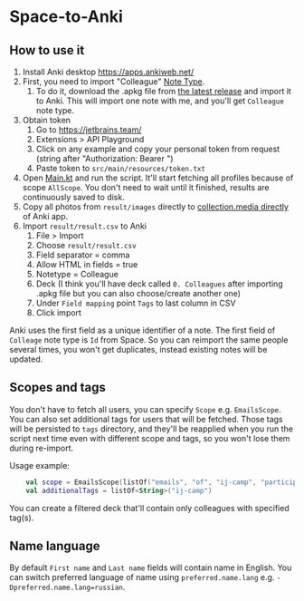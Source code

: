 # Space-to-Anki

## How to use it

1. Install Anki desktop https://apps.ankiweb.net/
1. First, you need to import "Colleague" [Note Type](https://docs.ankiweb.net/getting-started.html#note-types).
   1. To do it, download the .apkg file from [the latest release](https://github.com/kornilova203/space-to-anki/releases) and import it to Anki. This will import one note with me, and you'll get `Colleague` note type.
1. Obtain token
   1. Go to https://jetbrains.team/
   1. Extensions > API Playground
   1. Click on any example and copy your personal token from request (string after "Authorization: Bearer ")
   1. Paste token to `src/main/resources/token.txt`
1. Open [Main.kt](src/main/kotlin/kornilova/Main.kt) and run the script. It'll start fetching all profiles because of scope `AllScope`. You don't need to wait until it finished, results are continuously saved to disk.
1. Copy all photos from `result/images` directly to [collection.media directly](https://docs.ankiweb.net/files.html#file-locations) of Anki app.
1. Import `result/result.csv` to Anki
   1. File > Import
   1. Choose `result/result.csv`
   1. Field separator = comma
   1. Allow HTML in fields = true
   1. Notetype = Colleague
   1. Deck (I think you'll have deck called `0. Colleagues` after importing .apkg file but you can also choose/create another one)
   1. Under `Field mapping` point `Tags` to last column in CSV
   1. Click import

Anki uses the first field as a unique identifier of a note.
The first field of `Colleage` note type is `Id` from Space.
So you can reimport the same people several times, you won't get duplicates, instead existing notes will be updated.

## Scopes and tags
You don't have to fetch all users, you can specify `Scope` e.g. `EmailsScope`.
You can also set additional tags for users that will be fetched.
Those tags will be persisted to `tags` directory, and they'll be reapplied when you run the script next time even with different scope and tags, so you won't lose them during re-import. 

Usage example:
```kotlin
    val scope = EmailsScope(listOf("emails", "of", "ij-camp", "participants"))
    val additionalTags = listOf<String>("ij-camp")
```

You can create a filtered deck that'll contain only colleagues with specified tag(s).

## Name language

By default `First name` and `Last name` fields will contain name in English.
You can switch preferred language of name using `preferred.name.lang` e.g. `-Dpreferred.name.lang=russian`.
